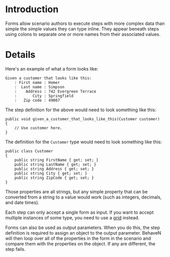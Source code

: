# Introduction #

Forms allow scenario authors to execute steps with more complex data than simple the simple values they can type inline. They appear beneath steps using colons to separate one or more names from their associated values.

# Details #

Here's an example of what a form looks like:

```
Given a customer that looks like this:
    : First name : Homer
    :  Last name : Simpson
    :    Address : 742 Evergreen Terrace
    :       City : Springfield
    :   Zip code : 49007
```

The step definition for the above would need to look something like this:

```
public void given_a_customer_that_looks_like_this(Customer customer)
{
    // Use customer here.
}
```

The definition for the `Customer` type would need to look something like this:

```
public class Customer
{
    public string FirstName { get; set; }
    public string LastName { get; set; }
    public string Address { get; set; }
    public string City { get; set; }
    public string ZipCode { get; set; }
}
```

Those properties are all strings, but any simple property that can be converted from a string to a value would work (such as integers, decimals, and date times).

Each step can only accept a single form as input. If you want to accept multiple instances of some type, you need to use a [grid](Grids.md) instead.

Forms can also be used as output parameters. When you do this, the step definition is required to assign an object to the output parameter. BehaveN will then loop over all of the properties in the form in the scenario and compare them with the properties on the object. If any are different, the step fails.